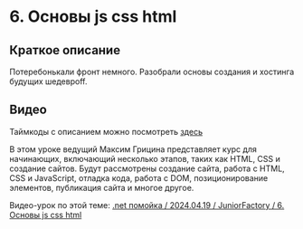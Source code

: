 ﻿# 6. Основы js css html

## Краткое описание

Потеребонькали фронт немного. Разобрали основы создания и хостинга будущих шедеврoff.

## Видео

Таймкоды с описанием можно посмотреть [здесь](video.md)

В этом уроке ведущий Максим Грицина представляет курс для начинающих, включающий несколько этапов, таких как HTML, CSS и создание сайтов. 
Будут рассмотрены создание сайта, работа с HTML, CSS и JavaScript, отладка кода, работа с DOM, позиционирование элементов, публикация сайта и многое другое.

Видео-урок по этой теме: [.net помойка / 2024.04.19 / JuniorFactory / 6. Основы js css html](https://www.youtube.com/watch?v=ciyE87yIXWY)
